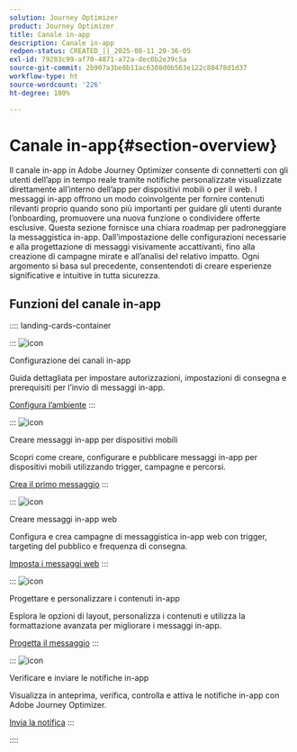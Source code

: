 ```yaml
---
solution: Journey Optimizer
product: Journey Optimizer
title: Canale in-app
description: Canale in-app
redpen-status: CREATED_||_2025-08-11_20-36-05
exl-id: 79283c99-af70-4871-a72a-dec0b2e39c5a
source-git-commit: 2b907a3be8b11ac6308d0b563e122c88478d1d37
workflow-type: ht
source-wordcount: '226'
ht-degree: 100%

---
```


# Canale in-app{#section-overview}

Il canale in-app in Adobe Journey Optimizer consente di connetterti con gli utenti dell’app in tempo reale tramite notifiche personalizzate visualizzate direttamente all’interno dell’app per dispositivi mobili o per il web. I messaggi in-app offrono un modo coinvolgente per fornire contenuti rilevanti proprio quando sono più importanti per guidare gli utenti durante l’onboarding, promuovere una nuova funzione o condividere offerte esclusive. Questa sezione fornisce una chiara roadmap per padroneggiare la messaggistica in-app. Dall’impostazione delle configurazioni necessarie e alla progettazione di messaggi visivamente accattivanti, fino alla creazione di campagne mirate e all’analisi del relativo impatto. Ogni argomento si basa sul precedente, consentendoti di creare esperienze significative e intuitive in tutta sicurezza.

## Funzioni del canale in-app

:::: landing-cards-container

:::
![icon](https://cdn.experienceleague.adobe.com/icons/gear.svg?lang=it)

Configurazione dei canali in-app

Guida dettagliata per impostare autorizzazioni, impostazioni di consegna e prerequisiti per l’invio di messaggi in-app.

[Configura l’ambiente](../using/in-app/inapp-configuration.md)
:::

:::
![icon](https://cdn.experienceleague.adobe.com/icons/list-check.svg?lang=it)

Creare messaggi in-app per dispositivi mobili

Scopri come creare, configurare e pubblicare messaggi in-app per dispositivi mobili utilizzando trigger, campagne e percorsi.

[Crea il primo messaggio](../using/in-app/create-in-app.md)
:::

:::
![icon](https://cdn.experienceleague.adobe.com/icons/puzzle-piece.svg?lang=it)

Creare messaggi in-app web

Configura e crea campagne di messaggistica in-app web con trigger, targeting del pubblico e frequenza di consegna.

[Imposta i messaggi web](../using/in-app/create-in-app-web.md)
:::

:::
![icon](https://cdn.experienceleague.adobe.com/icons/paint-brush.svg)

Progettare e personalizzare i contenuti in-app

Esplora le opzioni di layout, personalizza i contenuti e utilizza la formattazione avanzata per migliorare i messaggi in-app.

[Progetta il messaggio](../using/in-app/design-in-app.md)
:::

:::
![icon](https://cdn.experienceleague.adobe.com/icons/paper-plane.svg?lang=it)

Verificare e inviare le notifiche in-app

Visualizza in anteprima, verifica, controlla e attiva le notifiche in-app con Adobe Journey Optimizer.

[Invia la notifica](../using/in-app/send-in-app.md)
:::

::::
